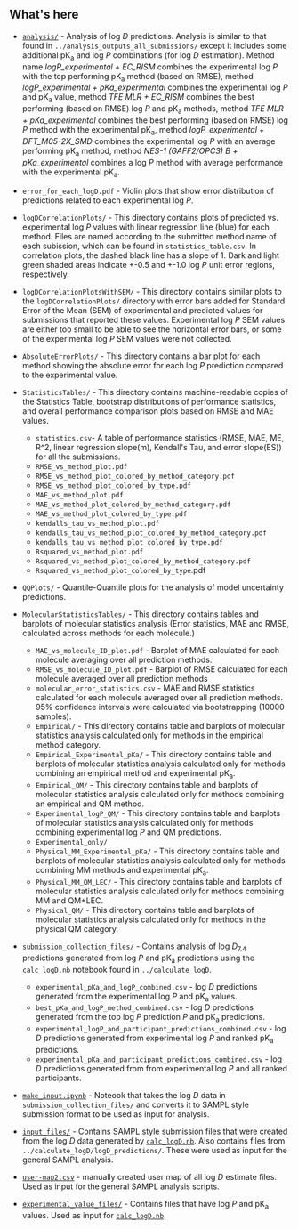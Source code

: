 ## What's here
- [`analysis/`](analysis/) - Analysis of log *D* predictions. Analysis is similar to that found in `../analysis_outputs_all_submissions/` except it includes some additional pK<sub>a</sub> and log *P* combinations (for log *D*  estimation). Method name *logP_experimental + EC_RISM* combines the experimental log *P* with the top performing pK<sub>a</sub> method (based on RMSE), method *logP_experimental + pKa_experimental* combines the experimental log *P* and pK<sub>a</sub> value, method *TFE MLR + EC_RISM* combines the best performing (based on RMSE) log *P* and pK<sub>a</sub> methods, method *TFE MLR + pKa_experimental* combines the best performing (based on RMSE) log *P* method with the experimental pK<sub>a</sub>, method *logP_experimental + DFT_M05-2X_SMD* combines the experimental log *P* with an average performing pK<sub>a</sub> method, method *NES-1 (GAFF2/OPC3) B  + pKa_experimental* combines a log *P* method with average performance with the experimental pK<sub>a</sub>.
- `error_for_each_logD.pdf` - Violin plots that show error distribution of predictions related to each experimental log *P*.
- `logDCorrelationPlots/` - This directory contains plots of predicted vs. experimental log *P* values with linear regression line (blue) for each method. Files are named according to the submitted method name of each subission, which can be found in `statistics_table.csv`. In correlation plots, the dashed black line has a slope of 1. Dark and light green shaded areas indicate +-0.5 and +-1.0 log *P* unit error regions, respectively.
- `logDCorrelationPlotsWithSEM/` - This directory contains similar plots to the `logDCorrelationPlots/` directory with error bars added for Standard Error of the Mean (SEM) of experimental and predicted values for submissions that reported these values. Experimental log *P* SEM values are either too small to be able to see the horizontal error bars, or some of the experimental log *P* SEM values were not collected.
- `AbsoluteErrorPlots/` - This directory contains a bar plot for each method showing the absolute error for each log *P* prediction compared to the experimental value.
- `StatisticsTables/` - This directory contains machine-readable copies of the Statistics Table, bootstrap distributions of performance statistics, and overall performance comparison plots based on RMSE and MAE values.
    - `statistics.csv`- A table of performance statistics (RMSE, MAE, ME, R^2, linear regression slope(m), Kendall's Tau, and error slope(ES)) for all the submissions.
    - `RMSE_vs_method_plot.pdf`
    - `RMSE_vs_method_plot_colored_by_method_category.pdf`
    - `RMSE_vs_method_plot_colored_by_type.pdf`
    - `MAE_vs_method_plot.pdf`
    - `MAE_vs_method_plot_colored_by_method_category.pdf`
    - `MAE_vs_method_plot_colored_by_type.pdf`
    - `kendalls_tau_vs_method_plot.pdf`
    - `kendalls_tau_vs_method_plot_colored_by_method_category.pdf`
    - `kendalls_tau_vs_method_plot_colored_by_type.pdf`
    - `Rsquared_vs_method_plot.pdf`                            
    - `Rsquared_vs_method_plot_colored_by_method_category.pdf`                 
    - `Rsquared_vs_method_plot_colored_by_type`.pdf
- `QQPlots/` - Quantile-Quantile plots for the analysis of model uncertainty predictions.
- `MolecularStatisticsTables/` - This directory contains tables and barplots of molecular statistics analysis (Error statistics, MAE and RMSE, calculated across methods for each molecule.)
    - `MAE_vs_molecule_ID_plot.pdf` - Barplot of MAE calculated for each molecule averaging over all prediction methods.
    - `RMSE_vs_molecule_ID_plot.pdf` - Barplot of RMSE calculated for each molecule averaged over all prediction methods
    - `molecular_error_statistics.csv` - MAE and RMSE statistics calculated for each molecule averaged over all prediction methods. 95% confidence intervals were calculated via bootstrapping (10000 samples).
    - `Empirical/` - This directory contains table and barplots of molecular statistics analysis calculated only for methods in the empirical method category.
    - `Empirical_Experimental_pKa/` - This directory contains table and barplots of molecular statistics analysis calculated only for methods combining an empirical method and experimental pK<sub>a</sub>.
    - `Empirical_QM/` - This directory contains table and barplots of molecular statistics analysis calculated only for methods combining an empirical and QM method.
    - `Experimental_logP_QM/` - This directory contains table and barplots of molecular statistics analysis calculated only for methods combining experimental log *P* and QM predictions.
    - `Experimental_only/`
    - `Physical_MM_Experimental_pKa/` - This directory contains table and barplots of molecular statistics analysis calculated only for methods combining MM methods and experimental pK<sub>a</sub>.
    - `Physical_MM_QM_LEC/` - This directory contains table and barplots of molecular statistics analysis calculated only for methods combining MM and QM+LEC.
    - `Physical_QM/` - This directory contains table and barplots of molecular statistics analysis calculated only for methods in the physical QM category.

- [`submission_collection_files/`](logD_submission_collection.csv) - Contains analysis of log *D*<sub>7.4</sub> predictions generated from log *P* and pK<sub>a</sub> predictions using the `calc_logD.nb` notebook found in `../calculate_logD`.
  - `experimental_pKa_and_logP_combined.csv` - log *D* predictions generated from the experimental log *P* and pK<sub>a</sub> values.
  - `best_pKa_and_logP_method_combined.csv` - log *D* predictions generated from the top log *P* prediction *P* and pK<sub>a</sub> predictions.
  - `experimental_logP_and_participant_predictions_combined.csv` - log *D* predictions generated from experimental log *P* and ranked pK<sub>a</sub> predictions.
  - `experimental_pKa_and_participant_predictions_combined.csv` - log *D* predictions generated from from experimental log *P* and all ranked participants.
- [`make_input.ipynb`](make_input.ipynb) - Noteook that takes the log *D* data in `submission_collection_files/` and converts it to SAMPL style submission format to be used as input for analysis.
- [`input_files/`](input_files/) - Contains SAMPL style submission files that were created from the log *D* data generated by [`calc_logD.nb`](calc_logD.nb). Also contains files from `../calculate_logD/logD_predictions/`. These were used as input for the general SAMPL analysis.
- [`user-map2.csv`](user-map2.csv) - manually created user map of all log *D* estimate files. Used as input for the general SAMPL analysis scripts.
- [`experimental_value_files/`](experimental_value_files/) - Contains files that have log *P* and pK<sub>a</sub> values. Used as input for [`calc_logD.nb`](calc_logD.nb).
